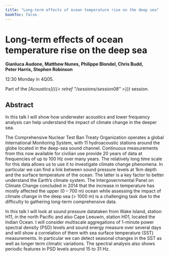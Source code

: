 ```yaml
---
title: "Long-term effects of ocean temperature rise on the deep sea"
bookToc: false
---
```


# Long-term effects of ocean temperature rise on the deep sea

**Gianluca Audone, Matthew Nunes, Philippe Blondel, Chris Budd, Peter Harris, Stephen Robinson**

12:30 Monday in 4Q05.

Part of the *[Acoustics]({{< relref "/sessions/session08" >}})* session.

## Abstract

In this talk I will show how underwater acoustics and lower frequency analysis can help understand the impact of climate change in the deeper sea.

The Comprehensive Nuclear Test Ban Treaty Organization operates a global International Monitoring System, with 11 hydroacoustic stations around the globe located in the deep-sea sound channel. Continuous measurements from this now available for civilian use provide 20 years of data at frequencies of up to 100 Hz over many years. The relatively long time scale for this data allows us to use it to investigate climate change phenomena. In particular we can find a link between sound pressure levels at 1km depth and the surface temperature of the ocean. The latter is a key factor to better understand the Earth’s climate system. The Intergovernmental Panel on Climate Change concluded in 2014 that the increase in temperature has mostly affected the upper (0 – 700 m) ocean while assessing the impact of climate change in the deep sea (> 1000 m) is a challenging task due to the difficulty to gathering long-term comprehensive data.

In this talk I will look at sound pressure datataken from Wake Island, station H11, in the north Pacific and also Cape Leeuwin, station H01, located the Indian Ocean. I will consider multiscale aggregations of 1-minute power spectral density (PSD) levels and sound energy measure over several days and will show a correlation of them with sea surface temperature (SST) measurements. In particular we can detect seasonal changes in the SST as well as longer term climatic variations. The spectral analysis also shows periodic features in PSD levels around 15 to 31 Hz.



